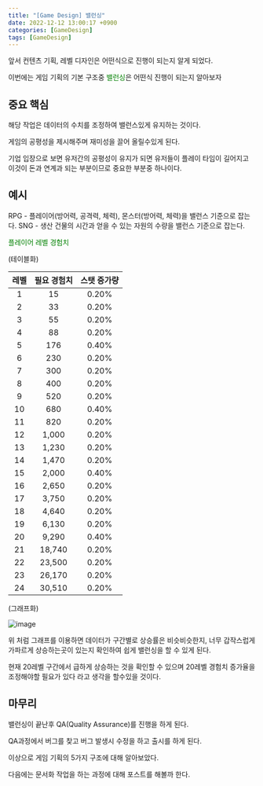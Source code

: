```yaml
---
title: "[Game Design] 밸런싱"
date: 2022-12-12 13:00:17 +0900
categories: [GameDesign]
tags: [GameDesign]
---
```


앞서 컨텐츠 기획, 레벨 디자인은 어떤식으로 진행이 되는지 알게 되었다.


이번에는 게임 기획의 기본 구조중 <font style="color:green">밸런싱</font>은 어떤식 진행이 되는지 알아보자

## 중요 핵심

해당 작업은 데이터의 수치를 조정하여 밸런스있게 유지하는 것이다.

게임의 공평성을 제시해주며 재미성을 끌어 올릴수있게 된다.

기업 입장으로 보면 유저간의 공평성이 유지가 되면 유저들이 플레이 타임이 길어지고 이것이 돈과 연계과 되는 부분이므로 중요한 부분중 하나이다.

## 예시

RPG - 플레이어(방어력, 공격력, 체력), 몬스터(방어력, 체력)을 밸런스 기준으로 잡는다.
SNG - 생산 건물의 시간과 얻을 수 있는 자원의 수량을 밸런스 기준으로 잡는다.



<font style="color:green">플레이어 레벨 경험치</font>

(테이블화)

| 레벨 	| 필요 경험치 	| 스탯 증가량 	|
|:---:	|:---:	|:---:	|
| 1 	| 15  	| 0.20% 	|
| 2 	| 33  	| 0.20% 	|
| 3 	| 55  	| 0.20% 	|
| 4 	| 88  	| 0.20% 	|
| 5 	| 176  	| 0.40% 	|
| 6 	| 230  	| 0.20% 	|
| 7 	| 300  	| 0.20% 	|
| 8 	| 400  	| 0.20% 	|
| 9 	| 520  	| 0.20% 	|
| 10 	| 680  	| 0.40% 	|
| 11 	| 820  	| 0.20% 	|
| 12 	| 1,000  	| 0.20% 	|
| 13 	| 1,230  	| 0.20% 	|
| 14 	| 1,470  	| 0.20% 	|
| 15 	| 2,000  	| 0.40% 	|
| 16 	| 2,650  	| 0.20% 	|
| 17 	| 3,750  	| 0.20% 	|
| 18 	| 4,640  	| 0.20% 	|
| 19 	| 6,130  	| 0.20% 	|
| 20 	| 9,290  	| 0.40% 	|
| 21 	| 18,740  	| 0.20% 	|
| 22 	| 23,500  	| 0.20% 	|
| 23 	| 26,170  	| 0.20% 	|
| 24 	| 30,510  	| 0.20% 	|

(그래프화)

![image](https://user-images.githubusercontent.com/69522086/207595016-41a9a676-effa-4fcb-835b-025f9487e8f8.png)


위 처럼 그래프를 이용하면 데이터가 구간별로 상승률은 비슷비슷한지, 너무 갑작스럽게 가파르게 상승하는곳이 있는지 확인하여 쉽게 밸런싱을 할 수 있게 된다.

현재 20레벨 구간에서 급하게 상승하는 것을 확인할 수 있으며 20레벨 경험치 증가율을 조정해야할 필요가 있다 라고 생각을 할수있을 것이다.

## 마무리

밸런싱이 끝난후 QA(Quality Assurance)를 진행을 하게 된다.

QA과정에서 버그를 찾고 버그 발생시 수정을 하고 출시를 하게 된다. 

이상으로 게임 기획의 5가지 구조에 대해 알아보았다.

다음에는 문서화 작업을 하는 과정에 대해 포스트를 해볼까 한다.



